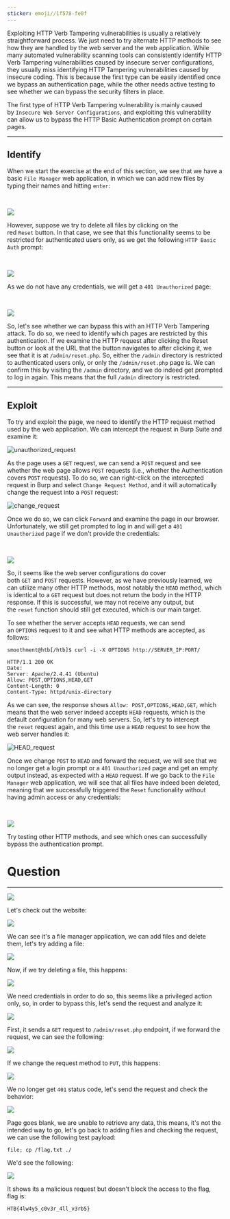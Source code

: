 ```yaml
---
sticker: emoji//1f578-fe0f
---
```

Exploiting HTTP Verb Tampering vulnerabilities is usually a relatively straightforward process. We just need to try alternate HTTP methods to see how they are handled by the web server and the web application. While many automated vulnerability scanning tools can consistently identify HTTP Verb Tampering vulnerabilities caused by insecure server configurations, they usually miss identifying HTTP Tampering vulnerabilities caused by insecure coding. This is because the first type can be easily identified once we bypass an authentication page, while the other needs active testing to see whether we can bypass the security filters in place.

The first type of HTTP Verb Tampering vulnerability is mainly caused by `Insecure Web Server Configurations`, and exploiting this vulnerability can allow us to bypass the HTTP Basic Authentication prompt on certain pages.

---

## Identify

When we start the exercise at the end of this section, we see that we have a basic `File Manager` web application, in which we can add new files by typing their names and hitting `enter`:

   

![](https://academy.hackthebox.com/storage/modules/134/web_attacks_verb_tampering_add.jpg)

However, suppose we try to delete all files by clicking on the red `Reset` button. In that case, we see that this functionality seems to be restricted for authenticated users only, as we get the following `HTTP Basic Auth` prompt:

   

![](https://academy.hackthebox.com/storage/modules/134/web_attacks_verb_tampering_reset.jpg)

As we do not have any credentials, we will get a `401 Unauthorized` page:

   

![](https://academy.hackthebox.com/storage/modules/134/web_attacks_verb_tampering_unauthorized.jpg)

So, let's see whether we can bypass this with an HTTP Verb Tampering attack. To do so, we need to identify which pages are restricted by this authentication. If we examine the HTTP request after clicking the Reset button or look at the URL that the button navigates to after clicking it, we see that it is at `/admin/reset.php`. So, either the `/admin` directory is restricted to authenticated users only, or only the `/admin/reset.php` page is. We can confirm this by visiting the `/admin` directory, and we do indeed get prompted to log in again. This means that the full `/admin` directory is restricted.

---

## Exploit

To try and exploit the page, we need to identify the HTTP request method used by the web application. We can intercept the request in Burp Suite and examine it: 

![unauthorized_request](https://academy.hackthebox.com/storage/modules/134/web_attacks_verb_tampering_unauthorized_request.jpg)

As the page uses a `GET` request, we can send a `POST` request and see whether the web page allows `POST` requests (i.e., whether the Authentication covers `POST` requests). To do so, we can right-click on the intercepted request in Burp and select `Change Request Method`, and it will automatically change the request into a `POST` request: 

![change_request](https://academy.hackthebox.com/storage/modules/134/web_attacks_verb_tampering_change_request.jpg)

Once we do so, we can click `Forward` and examine the page in our browser. Unfortunately, we still get prompted to log in and will get a `401 Unauthorized` page if we don't provide the credentials:

   

![](https://academy.hackthebox.com/storage/modules/134/web_attacks_verb_tampering_reset.jpg)

So, it seems like the web server configurations do cover both `GET` and `POST` requests. However, as we have previously learned, we can utilize many other HTTP methods, most notably the `HEAD` method, which is identical to a `GET` request but does not return the body in the HTTP response. If this is successful, we may not receive any output, but the `reset` function should still get executed, which is our main target.

To see whether the server accepts `HEAD` requests, we can send an `OPTIONS` request to it and see what HTTP methods are accepted, as follows:

```shell-session
smoothment@htb[/htb]$ curl -i -X OPTIONS http://SERVER_IP:PORT/

HTTP/1.1 200 OK
Date: 
Server: Apache/2.4.41 (Ubuntu)
Allow: POST,OPTIONS,HEAD,GET
Content-Length: 0
Content-Type: httpd/unix-directory
```

As we can see, the response shows `Allow: POST,OPTIONS,HEAD,GET`, which means that the web server indeed accepts `HEAD` requests, which is the default configuration for many web servers. So, let's try to intercept the `reset` request again, and this time use a `HEAD` request to see how the web server handles it:

![HEAD_request](https://academy.hackthebox.com/storage/modules/134/web_attacks_verb_tampering_HEAD_request.jpg)

Once we change `POST` to `HEAD` and forward the request, we will see that we no longer get a login prompt or a `401 Unauthorized` page and get an empty output instead, as expected with a `HEAD` request. If we go back to the `File Manager` web application, we will see that all files have indeed been deleted, meaning that we successfully triggered the `Reset` functionality without having admin access or any credentials:

   

![](https://academy.hackthebox.com/storage/modules/134/web_attacks_verb_tampering_after_reset.jpg)

Try testing other HTTP methods, and see which ones can successfully bypass the authentication prompt.

# Question
---

![](Pasted%20image%2020250217141132.png)

Let's check out the website:

![](Pasted%20image%2020250217141147.png)

We can see it's a file manager application, we can add files and delete them, let's try adding a file:

![](Pasted%20image%2020250217141216.png)

Now, if we try deleting a file, this happens:

![](Pasted%20image%2020250217141234.png)

We need credentials in order to do so, this seems like a privileged action only, so, in order to bypass this, let's send the request and analyze it:

![](Pasted%20image%2020250217141331.png)

First, it sends a `GET` request to `/admin/reset.php` endpoint, if we forward the request, we can see the following:

![](Pasted%20image%2020250217141414.png)

If we change the request method to `PUT`, this happens:


![](Pasted%20image%2020250217141751.png)

We no longer get `401` status code, let's send the request and check the behavior:

![](Pasted%20image%2020250217142846.png)

Page goes blank, we are unable to retrieve any data, this means, it's not the intended way to go, let's go back to adding files and checking the request, we can use the following test payload:

```
file; cp /flag.txt ./
```

We'd see the following:

![](Pasted%20image%2020250217143156.png)

It shows its a malicious request but doesn't block the access to the flag, flag is:

```
HTB{4lw4y5_c0v3r_4ll_v3rb5}
```

